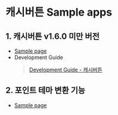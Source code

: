 # 캐시버튼 Sample apps

## 1. 캐시버튼 v1.6.0 미만 버전
- [Sample page](https://bitbucket.org/avatye/sample_kotlin_cashbutton/src/master/sample_kotlin_cashbutton/cashbutton)
- Development Guide
    > [Development Guide - 캐시버튼](https://avatye.gitbook.io/cash.button/android/android-sdk)

## 2. 포인트 테마 변환 기능
- [Sample page](https://bitbucket.org/avatye/sample_kotlin_cashbutton/src/master/sample_kotlin_cashbutton/point_theme)
